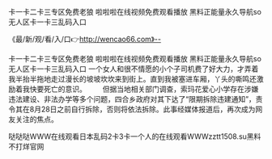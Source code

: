 卡一卡二卡三专区免费老狼
啦啦啦在线视频免费观看播放
黑料正能量永久导航so
无人区卡一卡三乱码入口


《最/新/观/看/入/口👉http://wencao66.com》--

卡一卡二卡三专区免费老狼
啦啦啦在线视频免费观看播放
黑料正能量永久导航so
无人区卡一卡三乱码入口
一个女人和很不情愿的小个子司机费了好大力，才弄着我半抬半拖地走过漫长的坡坡坎坎来到街上。直到我被塞进车厢，丫头的嘶鸣还激励着我快要死亡的意识。
　　但据当地相关部门调查，索玛花爱心小学存在涉嫌违法建设、非法办学等多个问题，四合乡政府对其下达了“限期拆除违建通知”，责令其在8月28日之前自行拆除，否则将依法拆除。此事经媒体报道后，再次成为网友关注的焦点。





哒哒哒WWW在线观看日本乱码2卡3卡一个人的在线观看WWWzztt1508.su黑料不打烊官网
